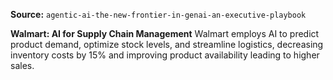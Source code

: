 **Source:** `agentic-ai-the-new-frontier-in-genai-an-executive-playbook`

**Walmart: AI for Supply Chain Management**
Walmart employs AI to predict product demand, optimize stock levels, and streamline logistics, decreasing inventory costs by 15% and improving product availability leading to higher sales.
